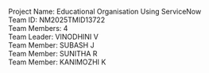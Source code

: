 Project Name: Educational Organisation Using ServiceNow                    
Team ID: NM2025TMID13722                
Team Members: 4                
Team Leader: VINODHINI V                      
Team Member: SUBASH J                             
Team Member: SUNITHA R                       
Team Member: KANIMOZHI K                
